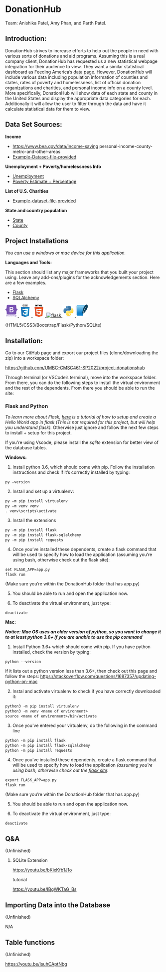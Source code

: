 <h1>DonationHub</h1>
Team: Anishika Patel, Amy Phan, and Parth Patel.

## Introduction:

DonationHub strives to increase efforts to help out the people in need with various sorts of donations and aid programs. Assuming this is a real company client, DonationHub has requested us a new statistical webpage integration for their audience to view. They want a similar statistical dashboard as Feeding America’s [data page](https://www.google.com/url?sa=D&q=https://map.feedingamerica.org/%3F_ga%3D2.10632375.2037159941.1647393264-2115671929.1647393264&ust=1648349280000000&usg=AOvVaw2dKWdVCliQINm6QsQwM_M2&hl=en&source=gmail). However, DonationHub will include various data including population information of counties and states, rates of poverty and homelessness, list of official donation organizations and charities, and personal income info on a county level. More specifically, DonationHub will show data of each state and county in the United States and display the appropriate data categories for each. Additionally it will allow the user to filter through the data and have it calculate statistical data for them to view.

## Data Set Sources:


**Income**
- https://www.bea.gov/data/income-saving personal-income-county-metro-and-other-areas
- [Example-Dataset-file-provided](https://www.bea.gov/data/income-saving/personal-income-county-metro-and-other-areas)

**Unemployment + Poverty/homelessness Info**
- [Unemployment](https://docs.google.com/spreadsheets/d/1OZzh2ByZRDAfWtM55pKj4VhBUfwvjn1z/edit?usp=sharing&ouid=117748847086221195801&rtpof=true&sd=true)
- [Poverty Estimate + Percentage](https://www.census.gov/data/datasets/2017/demo/saipe/2017-state-and-county.html)

**List of U.S. Charities**
- [Example-dataset-file-provided](https://www.kaggle.com/crawford/us-charities-and-nonprofits?select=eo2.csv)

**State and country population**
- [State](https://www.census.gov/data/datasets/time-series/demo/popest/2010s-state-total.html)
- [County](https://www.census.gov/data/datasets/time-series/demo/popest/2010s-counties-total.html)

## Project Installations
<i>You can use a windows or mac device for this application. </i>

**Languages and Tools:**

This section should list any major frameworks that you built your project using. Leave any add-ons/plugins for the acknowledgements section. Here are a few examples.
* [Flask](https://flask.palletsprojects.com/en/2.0.x/)
* [SQLAlchemy](https://www.sqlalchemy.org/)

<p> <a href="https://getbootstrap.com" target="_blank"> <img src="https://raw.githubusercontent.com/devicons/devicon/master/icons/bootstrap/bootstrap-plain-wordmark.svg" alt="bootstrap" width="40" height="40"/> </a> <a href="https://www.w3schools.com/css/" target="_blank"> <img src="https://raw.githubusercontent.com/devicons/devicon/master/icons/css3/css3-original-wordmark.svg" alt="css3" width="40" height="40"/> </a> <a href="https://www.w3.org/html/" target="_blank"> <img src="https://raw.githubusercontent.com/devicons/devicon/master/icons/html5/html5-original-wordmark.svg" alt="html5" width="40" height="40"/> </a> <a href="https://flask.palletsprojects.com/" target="_blank"> <img src="https://d2knvm16wkt3ia.cloudfront.net/assets/svg-icon/flask.svg" alt="flask" width="40" height="40"/> </a> <a href="https://www.python.org" target="_blank"> <img src="https://raw.githubusercontent.com/devicons/devicon/master/icons/python/python-original.svg" alt="python" width="40" height="40"/><a href="https://www.sqlite.org/index.html" target="_blank"> <img src="https://raw.githubusercontent.com/devicons/devicon/master/icons/sqlite/sqlite-original.svg" alt="sqlite" width="40" height="40"/> </a> </a></p>

(HTML5/CSS3/Bootstrap/Flask/Python/SQLite)

## Installation:

Go to our GitHub page and export our project files (clone/downloading the zip) into a workspace folder: 

https://github.com/UMBC-CMSC461-SP2022/project-donationshub 
 
Through terminal (or VSCode’s terminal), move into the workspace folder. From there, you can do the following steps to install the virtual environment and the rest of the dependents. From there you should be able to run the site: 

### Flask and Python

<i>To learn more about Flask, [here](https://www.askpython.com/python-modules/flask/create-hello-world-in-flask) is a tutorial of how to setup and create a Hello World app in flask (This is not required for this project, but will help you understand flask).</i> Otherwise just ignore and follow the next few steps to install + setup for this project. 

If you're using Vscode,  please install the <i>sqlite</i> extension for better view of the database tables.

**Windows:**

1. Install python 3.6, which should come with pip. Follow the installation instructions and check if it’s correctly installed by typing: 
```
py –version 
```
2. Install and set up a virtualenv: 
```
py –m pip install virtualenv 
py –m venv venv 
. venv\scripts\activate
```

3. Install the extensions 
```
py -m pip install flask 
py -m pip install flask-sqlalchemy 
py -m pip install requests 
```

4. Once you’ve installed these dependents, create a flask command that will be used to specify how to load the application (assuming you’re using bash, otherwise check out the flask site): 
```
set FLASK_APP=app.py 
flask run 
```
(Make sure you’re within the DonationHub folder that has app.py)

5. You should be able to run and open the application now. 

6. To deactivate the virtual environment, just type:
```
deactivate
```

**Mac:**

***Notice: Mac OS uses an older version of python, so you want to change it to at least python 3.6+ if you are unable to use the pip command***

1. Install Python 3.6+ which should come with pip. If you have python installed, check the version by typing:
```
python --version
```

If it lists out a python version less than 3.6+, then check out this page and follow the steps:
    https://stackoverflow.com/questions/1687357/updating-python-on-mac


2. Instal and activate virtualenv to check if you have correctly downloaded it:
```
python3 -m pip install virtualenv
python3 -m venv <name of environment>
source <name of environment>/bin/activate
```

3. Once you've entered your virtualenv, do the following in the command line 

```
python -m pip install flask
python -m pip install flask-sqlalchemy
python -m pip install requests
```
4. Once you've installed these dependents, create a flask command that will be used to specify how to load the application <i>(assuming you're using bash, otherwise check out the [flask site](https://flask.palletsprojects.com/en/2.0.x/cli/)</i>:
```
export FLASK_APP=app.py
flask run
```
(Make sure you’re within the DonationHub folder that has app.py)

5. You should be able to run and open the application now.

6. To deactivate the virtual environment, just type:
```
deactivate
```

## Q&A

(Unfinished)

1. SQLite Extension

    https://youtu.be/bKixKfb1J1o

    tutorial

    https://youtu.be/IBgWKTaG_Bs

## Importing Data into the Database

(Unfinished)

N/A

## Table functions

(Unfinished)

https://youtu.be/IsuhCAptNbg 

####


